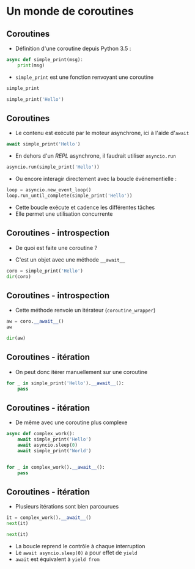 # Un monde de coroutines


## Coroutines

* Définition d'une coroutine depuis Python 3.5 :

```python
async def simple_print(msg):
    print(msg)
```

* `simple_print` est une fonction renvoyant une coroutine

```python
simple_print
```

```python
simple_print('Hello')
```


## Coroutines

* Le contenu est exécuté par le moteur asynchrone, ici à l'aide d'`await`

```python
await simple_print('Hello')
```

* En dehors d'un *REPL* asynchrone, il faudrait utiliser `asyncio.run`

```python
asyncio.run(simple_print('Hello'))
```

* Ou encore interagir directement avec la boucle événementielle :

```python
loop = asyncio.new_event_loop()
loop.run_until_complete(simple_print('Hello'))
```

* Cette boucle exécute et cadence les différentes tâches
* Elle permet une utilisation concurrente


## Coroutines - introspection

* De quoi est faite une coroutine ?

* C'est un objet avec une méthode `__await__`

```python
coro = simple_print('Hello')
dir(coro)
```


## Coroutines - introspection

* Cette méthode renvoie un itérateur (`coroutine_wrapper`)

```python
aw = coro.__await__()
aw
```

```python
dir(aw)
```


## Coroutines - itération

* On peut donc itérer manuellement sur une coroutine

```python
for _ in simple_print('Hello').__await__():
    pass
```


## Coroutines - itération

* De même avec une coroutine plus complexe

```python
async def complex_work():
    await simple_print('Hello')
    await asyncio.sleep(0)
    await simple_print('World')


for _ in complex_work().__await__():
    pass
```


## Coroutines - itération

* Plusieurs itérations sont bien parcourues

```python
it = complex_work().__await__()
next(it)
```

```python
next(it)
```

* La boucle reprend le contrôle à chaque interruption
* Le `await asyncio.sleep(0)` a pour effet de `yield`
* `await` est équivalent à `yield from`

